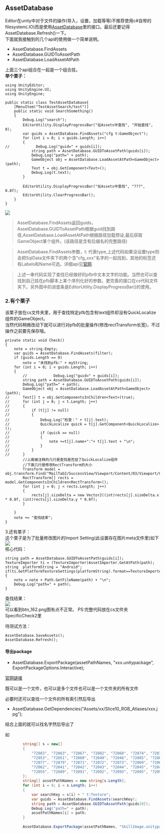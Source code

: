 ## AssetDatabase  
Editor在unity中对于文件的操作(导入，设置，加载等等)不推荐使用c#自带的filesystem(.IO)而是使用[AssetDatabase](https://docs.unity3d.com/ScriptReference/AssetDatabase.html)里的接口。最后还要记得AssetDatabase.Refresh()一下。  
下面就我接触到的几个api的使用做一个简单说明。   

* AssetDatabase.FindAssets  
* AssetDatabase.GUIDToAssetPath 
* AssetDatabase.LoadAssetAtPath  

上面三个api组合在一起是一个组合技。  
**举个栗子：**  

	using UnityEditor;
	using UnityEngine.UI;
	using UnityEngine;
	
	public static class TestAssetDatabase{
	    [MenuItem("TestAssetSearch/test")]
	    public static void SearchSomething()
	    {
	        Debug.Log("search");
	        EditorUtility.DisplayProgressBar("在Assets中查找", "开始查找", 0);
	        var guids = AssetDatabase.FindAssets("cfg t:GameObject");
	        for (int i = 0; i < guids.Length; i++)
	        {
	//            Debug.Log("guid=" + guids[i]);
	            string path = AssetDatabase.GUIDToAssetPath(guids[i]);
	            Debug.Log("path=" + path);
	            GameObject obj = AssetDatabase.LoadAssetAtPath<GameObject>(path);
	            Text t = obj.GetComponent<Text>();
	            Debug.Log(t.text);
	        }
	
	        EditorUtility.DisplayProgressBar("在Assets中查找", "???", 0.8f);
	        EditorUtility.ClearProgressBar();
	    }
	}
![](pic/1.png)  
>AssetDatabase.FindAssets返回guids，AssetDatabase.GUIDToAssetPath根据guid找到路径,AssetDatabase.LoadAssetAtPath根据路径加载预设,最后获取GameObject某个组件。(该路径是含有后缀名的完整路径)  

>AssetDatabase.FindAssets参数，t: 代表type,上述代码如果没设置type则会把SqlData文件夹下的两个含"cfg_xxx"名字的一起找到，其他的标签还有Labels和Name可选。详细api见[官网](https://docs.unity3d.com/ScriptReference/AssetDatabase.FindAssets.html).

>上述一串代码实现了查找已经做好的pfb中文本文字的功能。当然也可以查找到自己挂在pfb脚本上某个序列化好的参数。更完善的接口在cs代码文件夹下。另外图中的进度条是EditorUtility.DisplayProgressBar()的使用。  

### 2.有个栗子  
该栗子放在cs文件夹里，用于查找特定pfb包含有text组件却没有QuickLocalize组件的GameObject。  
当然代码稍微改动下就可以进行对pfb的批量操作(修改rectTransform长宽)，不过操作之前要先保存哦。  

    private static void Check()
    {
        note = string.Empty;
        var guids = AssetDatabase.FindAssets(filter);
        if (guids.Length == 0)
            note = "未找到pfb:" + myString;
        for (int i = 0; i < guids.Length; i++)
        {
            //            Debug.Log("guid=" + guids[i]);
            string path = AssetDatabase.GUIDToAssetPath(guids[i]);
            Debug.Log("path=" + path);
            GameObject obj = AssetDatabase.LoadAssetAtPath<GameObject>(path);
    //      Text[] t = obj.GetComponentsInChildren<Text>(true);
    //      for (int j = 0; j < t.Length; j++)
    //      {
    //          if (t[j] != null)
    //          {
    //              Debug.Log("检查：" + t[j].text);
    //              QuickLocalize quick = t[j].GetComponent<QuickLocalize>();
    //              if (quick == null)
    //              {
    //                  note +=t[j].name+":"+ t[j].text + "\n";
    //              }
    //          }
    //      }
    		//上面被注释的几行是查找是否挂了QuickLocalize组件
    		//下面几行是修改RectTransform的大小
            Transform model = obj.transform.Find("MailTab2/SuccessView/Viewport/Content/03/Viewport/Content/ListItemModel1");
            RectTransform[] rects = model.GetComponentsInChildren<RectTransform>();
            for (int j = 0; j < rects.Length; j++)
            {
                rects[j].sizeDelta = new Vector2((int)rects[j].sizeDelta.x * 0.8f, (int)rects[j].sizeDelta.y * 0.8f);
            }
    
        }
        note += "查找结束";
    }
3.还有栗子：  
这个栗子是为了批量修改图片的Import Setting(此设置存在图片meta文件里)如下  
![](pic/2.png)  
核心代码：  

    string path = AssetDatabase.GUIDToAssetPath(guids[i]);
    TextureImporter ti = (TextureImporter)AssetImporter.GetAtPath(path);
    string  platformString = "Android";
    if(ti.GetPlatformTextureSettings(platformString).format==TextureImporterFormat.RGBA32)
    {
        note = note + Path.GetFileName(path) + "\n";
        Debug.Log("path=" + path);
    }
查找结果：  
![](pic/3.png)  
可以看到btn_162.png图有点不正常。
PS:完整代码放在cs文件夹SpecificCheck2里  

待测试方法：  

    AssetDatabase.SaveAssets();
    AssetDatabase.Refresh();


#### 导出package

* AssetDatabase.ExportPackage(assetPathNames, "xxx.unitypackage", ExportPackageOptions.Interactive);

[官网链接](https://docs.unity3d.com/ScriptReference/AssetDatabase.ExportPackage.html)

既可以是一个文件，也可以是多个文件也可以是一个文件夹的所有文件

必要时还可以查找一个文件的所有索引然后导出

* AssetDatabase.GetDependencies("Assets/xx/Slice10_RGB_Atlases/xxx.jpg");

结合上面的就可以找名字然后导出了

如

```c#
        string[] s = new[]
        {
            "72083", "72063", "72067", "72082", "72068", "72074", "72075", "72076", "72078", "72065", "72058", "72056",
            "72053", "72051", "72080", "72049", "72046", "72085", "72087", "72086", "72090", "72094", "72097", "72070",
            "72077", "72079", "72071", "72072", "72073", "72069", "72064", "72066", "72060", "72057", "72059", "72061",
            "72062", "72041", "72042", "72043", "72044", "72045", "72047", "72081", "72048", "72050", "72052", "72054",
            "72055", "72089", "72091", "72092", "72093", "72095", "72096", "72098"
        };
        string[] assetPathNames = new string[s.Length];
        for (int i = 0; i < s.Length; i++)
        {
            var searchKey = s[i] + " t:Texture";
            var guids = AssetDatabase.FindAssets(searchKey);
            string path = AssetDatabase.GUIDToAssetPath(guids[0]);
            Debug.Log("path=" + path);
            assetPathNames[i] = path;
        }
        
        AssetDatabase.ExportPackage(assetPathNames, "SkillImage.unitypackage", ExportPackageOptions.Interactive);
```

